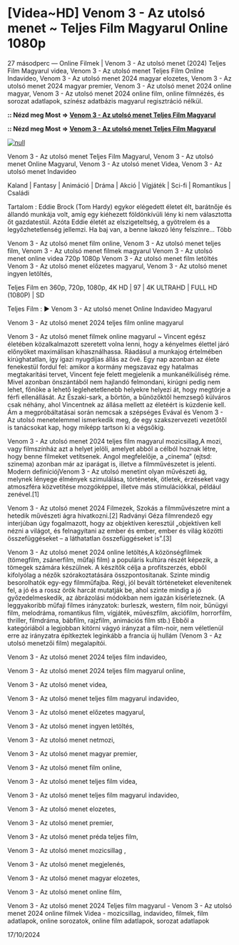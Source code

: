 # [Videa~HD] Venom 3 - Az utolsó menet ~ Teljes Film Magyarul Online 1080p

27 másodperc — Online Filmek | Venom 3 - Az utolsó menet (2024) Teljes Film Magyarul videa, Venom 3 - Az utolsó menet Teljes Film Online Indavideo, Venom 3 - Az utolsó menet 2024 magyar elozetes, Venom 3 - Az utolsó menet 2024 magyar premier, Venom 3 - Az utolsó menet 2024 online magyar, Venom 3 - Az utolsó menet 2024 online film, online filmnézés, és sorozat adatlapok, színész adatbázis magyarul regisztráció nélkül.

**:: Nézd meg Most => [Venom 3 - Az utolsó menet Teljes Film Magyarul](https://t.co/aYmcZUibu0)**

**:: Nézd meg Most => [Venom 3 - Az utolsó menet Teljes Film Magyarul](https://t.co/aYmcZUibu0)**

[![null](https://static.wixstatic.com/media/855a25_043b5abeb4ae4d35ac003198e7fe56ed~mv2.gif)](https://t.co/aYmcZUibu0)

Venom 3 - Az utolsó menet Teljes Film Magyarul, Venom 3 - Az utolsó menet Online Magyarul, Venom 3 - Az utolsó menet Videa, Venom 3 - Az utolsó menet Indavideo

Kaland | Fantasy | Animáció | Dráma | Akció | Vígjáték | Sci-fi | Romantikus | Családi

Tartalom : Eddie Brock (Tom Hardy) egykor elégedett életet élt, barátnője és állandó munkája volt, amíg egy kiéhezett földönkívüli lény ki nem választotta őt gazdatestül. Azóta Eddie életét az elszigeteltség, a gyötrelem és a legyőzhetetlenség jellemzi. Ha baj van, a benne lakozó lény felszínre… Több

Venom 3 - Az utolsó menet film online,
Venom 3 - Az utolsó menet teljes film,
Venom 3 - Az utolsó menet filmek magyarul
Venom 3 - Az utolsó menet online videa 720p 1080p
Venom 3 - Az utolsó menet film letöltés
Venom 3 - Az utolsó menet előzetes magyarul,
Venom 3 - Az utolsó menet ingyen letöltés,

Teljes Film en 360p, 720p, 1080p, 4K HD | 97 | 4K ULTRAHD | FULL HD (1080P) | SD

Teljes Film : ▶️ Venom 3 - Az utolsó menet Online Indavideo Magyarul

Venom 3 - Az utolsó menet 2024 teljes film online magyarul

Venom 3 - Az utolsó menet filmek online magyarul ~ Vincent egész életében közalkalmazott szeretett volna lenni, hogy a kényelmes élettel járó előnyöket maximálisan kihasználhassa. Ráadásul a munkajog értelmében kirúghatatlan, így igazi nyugdíjas állás az övé. Egy nap azonban az élete fenekestül fordul fel: amikor a kormány megszavaz egy hatalmas megtakarítási tervet, Vincent feje felett megjelenik a munkanélküliség réme. Mivel azonban önszántából nem hajlandó felmondani, kirúgni pedig nem lehet, főnöke a lehető leglehetetlenebb helyekre helyezi át, hogy megtörje a férfi ellenállását. Az Északi-sark, a börtön, a bűnözőktől hemzsegő külváros csak néhány, ahol Vincentnek az állása mellett az életéért is küzdenie kell. Ám a megpróbáltatásai során nemcsak a szépséges Evával és Venom 3 - Az utolsó menetelemmel ismerkedik meg, de egy szakszervezeti vezetőtől is tanácsokat kap, hogy miképp tartson ki a végsőkig.

Venom 3 - Az utolsó menet 2024 teljes film magyarul mozicsillag,A mozi, vagy filmszínház azt a helyet jelöli, amelyet abból a célból hoznak létre, hogy benne filmeket vetítsenek. Angol megfelelője, a „cinema” (ejtsd: szinema) azonban már az iparágat is, illetve a filmművészetet is jelenti. Modern definíciójVenom 3 - Az utolsó menetint olyan művészeti ág, melynek lényege élmények szimulálása, történetek, ötletek, érzéseket vagy atmoszféra közvetítése mozgóképpel, illetve más stimulációkkal, például zenével.[1]

Venom 3 - Az utolsó menet 2024 Filmezek, Szokás a filmművészetre mint a hetedik művészeti ágra hivatkozni.[2] Radványi Géza filmrendező egy interjúban úgy fogalmazott, hogy az objektíven keresztül „objektíven kell nézni a világot, és felnagyítani az ember és ember, ember és világ közötti összefüggéseket – a láthatatlan összefüggéseket is”.[3]

Venom 3 - Az utolsó menet 2024 online letöltés,A közönségfilmek (tömegfilm, zsánerfilm, műfaji film) a populáris kultúra részét képezik, a tömegek számára készülnek. A készítők célja a profitszerzés, ebből kifolyólag a nézők szórakoztatására összpontosítanak. Szinte mindig besorolhatók egy-egy filmműfajba. Régi, jól bevált történeteket elevenítenek fel, a jó és a rossz örök harcát mutatják be, ahol szinte mindig a jó győzedelmeskedik, az ábrázolási módokban nem igazán kísérleteznek. (A leggyakoribb műfaji filmes irányzatok: burleszk, western, film noir, bűnügyi film, melodráma, romantikus film, vígjáték, művészfilm, akciófilm, horrorfilm, thriller, filmdráma, bábfilm, rajzfilm, animációs film stb.) Ebből a kategóriából a legjobban kitörni vágyó irányzat a film-noir, nem véletlenül erre az irányzatra építkeztek leginkább a francia új hullám (Venom 3 - Az utolsó menetzői film) megalapítói.

Venom 3 - Az utolsó menet 2024 teljes film indavideo,

Venom 3 - Az utolsó menet 2024 teljes film magyarul online,

Venom 3 - Az utolsó menet videa,

Venom 3 - Az utolsó menet teljes film magyarul indavideo,

Venom 3 - Az utolsó menet előzetes magyarul,

Venom 3 - Az utolsó menet ingyen letöltés,

Venom 3 - Az utolsó menet netmozi,

Venom 3 - Az utolsó menet magyar premier,

Venom 3 - Az utolsó menet film online,

Venom 3 - Az utolsó menet teljes film videa,

Venom 3 - Az utolsó menet teljes film magyarul indavideo,

Venom 3 - Az utolsó menet elozetes,

Venom 3 - Az utolsó menet premier,

Venom 3 - Az utolsó menet préda teljes film,

Venom 3 - Az utolsó menet mozicsillag ,

Venom 3 - Az utolsó menet megjelenés,

Venom 3 - Az utolsó menet magyar elozetes,

Venom 3 - Az utolsó menet online film,

Venom 3 - Az utolsó menet 2024 Teljes film magyarul - Venom 3 - Az utolsó menet 2024 online filmek Videa - mozicsillag, indavideo, filmek, film adatlapok, online sorozatok, online film adatlapok, sorozat adatlapok

17/10/2024
